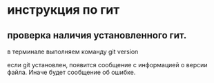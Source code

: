 # инструкция по гит
## проверка наличия установленного гит.
в терминале выполняем команду git version

если git установлен, появится сообщение с информацией о версии файла. Иначе будет сообщение об ошибке.